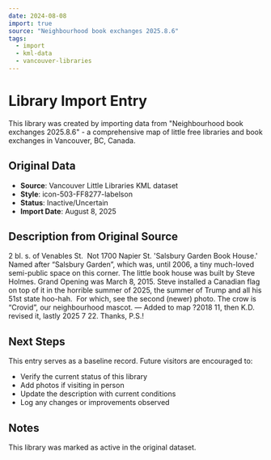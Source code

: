 ```yaml
---
date: 2024-08-08
import: true
source: "Neighbourhood book exchanges 2025.8.6"
tags:
  - import
  - kml-data
  - vancouver-libraries
---
```


# Library Import Entry

This library was created by importing data from "Neighbourhood book exchanges 2025.8.6" - a comprehensive map of little free libraries and book exchanges in Vancouver, BC, Canada.

## Original Data

- **Source**: Vancouver Little Libraries KML dataset
- **Style**: icon-503-FF8277-labelson
- **Status**: Inactive/Uncertain
- **Import Date**: August 8, 2025

## Description from Original Source

2 bl. s. of Venables St.  Not 1700 Napier St.
'Salsbury Garden Book House.'  Named after “Salsbury Garden”, which was, until 2006, a tiny much-loved semi-public space on this corner.
 The little book house was built by Steve Holmes.
 Grand Opening was March 8, 2015. 
Steve installed a Canadian flag on top of it in the horrible summer of 2025, the summer of Trump and all his 51st state hoo-hah.  
For which, see the second (newer) photo.
The crow is “Crovid”, our neighbourhood mascot. 
— Added to map ?2018 11, then K.D. revised it, lastly 2025 7 22. Thanks, P.S.!



## Next Steps

This entry serves as a baseline record. Future visitors are encouraged to:
- Verify the current status of this library
- Add photos if visiting in person
- Update the description with current conditions
- Log any changes or improvements observed

## Notes

This library was marked as active in the original dataset.
